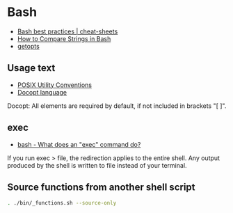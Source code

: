 # Bash

- [Bash best practices | cheat-sheets](https://bertvv.github.io/cheat-sheets/Bash.html)
- [How to Compare Strings in Bash](https://linuxize.com/post/how-to-compare-strings-in-bash/)
- [getopts](http://mywiki.wooledge.org/BashFAQ/035#getopts)

## Usage text

- [POSIX Utility Conventions](https://pubs.opengroup.org/onlinepubs/9699919799/basedefs/V1_chap12.html#tag_12_01)
- [Docopt language](http://docopt.org/)

Docopt: All elements are required by default, if not included in brackets "[ ]".

## exec

- [bash - What does an "exec" command do?](https://askubuntu.com/questions/525767/what-does-an-exec-command-do)

If you run exec > file, the redirection applies to the entire shell. Any output produced by the shell is written to file
instead of your terminal.

## Source functions from another shell script

```bash
. ./bin/_functions.sh --source-only
```
